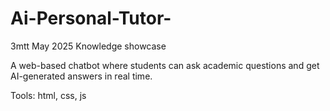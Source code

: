 # Ai-Personal-Tutor-
3mtt May 2025 Knowledge showcase 

A web-based chatbot where students can ask academic questions and get AI-generated answers in real time.

Tools: html, css, js
